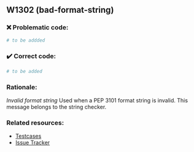 ## W1302 (bad-format-string)

### :x: Problematic code:

```python
# to be addded
```

### :heavy_check_mark: Correct code:

```python
# to be added
```

### Rationale:

 *Invalid format string*
  Used when a PEP 3101 format string is invalid. This message belongs to the
  string checker.



### Related resources:

- [Testcases](#)
- [Issue Tracker](https://github.com/PyCQA/pylint/issues?q=is%3Aissue+%22bad-format-string%22+OR+%22W1302%22)
